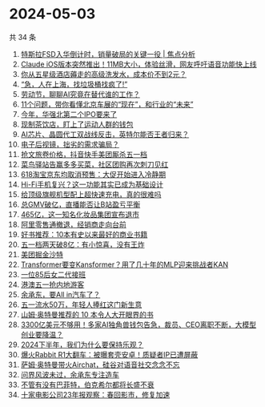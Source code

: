 # 2024-05-03

共 34 条

<!-- BEGIN 36KR -->
<!-- 最后更新时间 2024-05-03 09:25:11 +0800 -->
1. [特斯拉FSD入华倒计时，销量破局的关键一役 | 焦点分析](https://36kr.com/p/2755362117581570)
1. [Claude iOS版本突然推出！11MB大小，体验丝滑，网友呼吁语音功能快上线](https://36kr.com/p/2758293530639365)
1. [你从五星级酒店薅走的高级洗发水，成本价不到2元？](https://36kr.com/p/2758072659180295)
1. [“急，人在上海，找垃圾桶找疯了!”](https://36kr.com/p/2756831441239040)
1. [劳动节，聊聊AI究竟在替代谁的工作？](https://36kr.com/p/2756786439092992)
1. [11个问题，带你看懂北京车展的“现在”，和行业的“未来”](https://36kr.com/p/2757032612401796)
1. [今年，华强北第二个IPO要来了](https://36kr.com/p/2758169418824708)
1. [现制茶饮店，盯上了运动人群的钱包](https://36kr.com/p/2757442713910275)
1. [AI芯片、晶圆代工双战线反击，英特尔能否王者归来？](https://36kr.com/p/2756996999055105)
1. [电子后视镜，拙劣的需求骗局？](https://36kr.com/p/2755788625416837)
1. [抢文旅卷价格，抖音快手美团厮杀五一档](https://36kr.com/p/2755873094387460)
1. [菜鸟驿站告赢多多买菜，社区团购再次刺刀见红](https://36kr.com/p/2755868615670787)
1. [618淘宝京东均取消预售：大促开始进入冷静期](https://36kr.com/p/2755795372997636)
1. [Hi-Fi手机复兴？这一功能其实已成为基础设计](https://36kr.com/p/2755869066525704)
1. [给顶级旗舰机型配上超快速充电，真的很难吗](https://36kr.com/p/2755868100836099)
1. [总GMV破亿，直播能否让B站盈亏平衡](https://36kr.com/p/2755824507009794)
1. [465亿，这一知名化妆品集团宣布退市](https://36kr.com/p/2755840016022278)
1. [阿里零售通撤退，经销商走向台前](https://36kr.com/p/2755789994408965)
1. [好书推荐：10本有史以来最好的商业书籍](https://36kr.com/p/2436086316094080)
1. [五一档两天破8亿：有小惊喜，没有王炸](https://36kr.com/p/2759465338370817)
1. [美团掘金沙特](https://36kr.com/p/2758467817962500)
1. [Transformer要变Kansformer？用了几十年的MLP迎来挑战者KAN](https://36kr.com/p/2758527609322496)
1. [一位85后女二代接班](https://36kr.com/p/2758498302688007)
1. [港澳五一抢内地游客](https://36kr.com/p/2756978056149762)
1. [余承东，要All in汽车了？](https://36kr.com/p/2757069967735817)
1. [五一流水50万，年轻人捧红这门新生意](https://36kr.com/p/2757376240417540)
1. [山姆·奥特曼推荐的 10 本令人大开眼界的书](https://36kr.com/p/2581417411307137)
1. [3300亿美元不够用！多家AI独角兽钱包告急，裁员、CEO离职不断，大模型创业要降温？](https://36kr.com/p/2757006831077127)
1. [2024下半年，我们为什么要保持乐观？](https://36kr.com/p/2757414311083013)
1. [爆火Rabbit R1大翻车：被曝套壳安卓！质疑者IP已遭屏蔽](https://36kr.com/p/2756898273721351)
1. [萨姆·奥特曼带火Airchat，硅谷对语音社交念念不忘](https://36kr.com/p/2757184388135944)
1. [问界风波未过，余承东专注造车](https://36kr.com/p/2756901379652609)
1. [不管有没有巴菲特，伯克希尔都将长盛不衰](https://36kr.com/p/2756849564203780)
1. [十家电影公司23年报观察：春回影市，修复加速](https://36kr.com/p/2757496604818438)
<!-- END 36KR -->